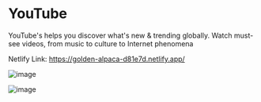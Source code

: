 # YouTube
YouTube's helps you discover what's new &amp; trending globally. Watch must-see videos, from music to culture to Internet phenomena

Netlify Link: https://golden-alpaca-d81e7d.netlify.app/

![image](https://user-images.githubusercontent.com/107466839/214231254-d7fceefb-a091-49e1-9692-97ba97db902e.png)

![image](https://user-images.githubusercontent.com/107466839/214231476-1a839e9b-f6ae-43c1-902a-97cb83075758.png)


